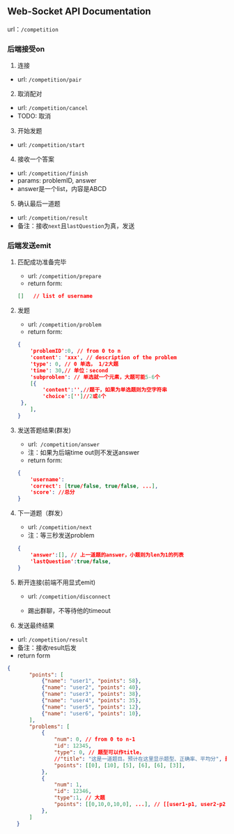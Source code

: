 ## Web-Socket API Documentation

url：`/competition`

### 后端接受on

1. 连接
  * url: `/competition/pair`

2. 取消配对
  * url: `/competition/cancel`
  * TODO: 取消

3. 开始发题
  * url: `/competition/start`

4. 接收一个答案
  * url: `/competition/finish`
  * params: problemID, answer
  * answer是一个list，内容是ABCD

5. 确认最后一道题
  * url: `/competition/result`
  * 备注：接收`next`且`lastQuestion`为真，发送

### 后端发送emit

1. 匹配成功准备完毕
   * url: `/competition/prepare`
   * return form:
   ```json
   []	// list of username
   ```

2. 发题
   * url: `/competition/problem`
   * return form:
   ```json
   {
       'problemID':0, // from 0 to n
       'content': 'xxx', // description of the problem
       'type': 0, // 0 单选， 1/2大题
       'time': 30,// 单位：second
       'subproblem': // 单选就一个元素，大题可能5-6个
       [{
           'content':'',//题干，如果为单选题则为空字符串
           'choice':['']//2或4个
   	},
       ],    
   }
   ```

3. 发送答题结果(群发)
   * url:` /competition/answer`
   * 注：如果为后端time out则不发送answer
   * return form:
   ```json
   {
       'username':
       'correct': [true/false, true/false, ...],
       'score': //总分
   }
   ```

4. 下一道题（群发）
   * url: `/competition/next`
   * 注：等三秒发送problem

   ```json
   {
       'answer':[], // 上一道题的answer，小题则为len为1的列表
       'lastQuestion':true/false,
   }
   ```

5. 断开连接(前端不用显式emit)

   * url: `/competition/disconnect`

   * 踢出群聊，不等待他的timeout

6. 发送最终结果
  * url: `/competition/result`
  * 备注：接收result后发
  * return form
   ```json
  {
          "points": [
              {"name": "user1", "points": 58},
              {"name": "user2", "points": 40},
              {"name": "user3", "points": 38},
              {"name": "user4", "points": 35},
              {"name": "user5", "points": 12},
              {"name": "user6", "points": 10},
          ],
          "problems": [
              {
                  "num": 0, // from 0 to n-1
                  "id": 12345,
                  "type": 0, // 题型可以作title，
                  //"title": "这是一道题目。预计在这里显示题型、正确率、平均分", 删去了title，因为数据库无title
                  "points": [[0], [10], [5], [6], [6], [3]],
              },
              {
                  "num": 1,
                  "id": 12346,
                  "type":1, // 大题
                  "points": [[0,10,0,10,0], ...], // [[user1-p1, user2-p2, ...], [user2-p1, ...], ...]
              },
          ]
      }
   ```







